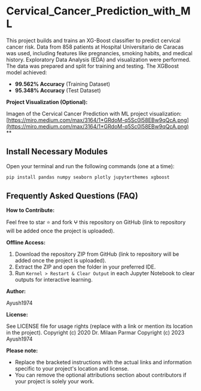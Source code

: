 

# Cervical_Cancer_Prediction_with_ML

This project builds and trains an XG-Boost classifier to predict cervical cancer risk. Data from 858 patients at Hospital Universitario de Caracas was used, including features like pregnancies, smoking habits, and medical history. Exploratory Data Analysis (EDA) and visualization were performed. The data was prepared and split for training and testing. The XGBoost model achieved:

* **99.562% Accuracy** (Training Dataset)
* **95.348% Accuracy** (Test Dataset)

**Project Visualization (Optional):**

Imagen of the Cervical Cancer Prediction with ML project visualization: [https://miro.medium.com/max/3164/1*GRdoM-q5Sc0l58EBw9qQcA.png](https://miro.medium.com/max/3164/1*GRdoM-q5Sc0l58EBw9qQcA.png)  **

## Install Necessary Modules

Open your terminal and run the following commands (one at a time):

```bash
pip install pandas numpy seaborn plotly jupyterthemes xgboost
```

## Frequently Asked Questions (FAQ)

**How to Contribute:**

Feel free to star ⭐ and fork ⵖ this repository on GitHub (link to repository will be added once the project is uploaded).

**Offline Access:**

1. Download the repository ZIP from GitHub (link to repository will be added once the project is uploaded).
2. Extract the ZIP and open the folder in your preferred IDE.
3. Run `Kernel > Restart & Clear Output` in each Jupyter Notebook to clear outputs for interactive learning.

**Author:**

Ayush1974

**License:**

See LICENSE file for usage rights (replace with a link or mention its location in the project).
Copyright (c) 2020 Dr. Milaan Parmar
Copyright (c) 2023 Ayush1974

**Please note:**

* Replace the bracketed instructions with the actual links and information specific to your project's location and license.
* You can remove the optional attributions section about contributors if your project is solely your work.
